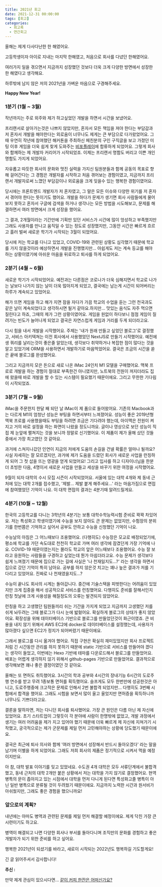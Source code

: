 ```yaml
---
title: 2021년 회고
date: 2021-12-31 00:00:00
tags: [회고]
categories:
  - 회고록
  - 연간회고
---
```


올해는 제게 다사다난한 한 해였어요.

고등학생이자 아이로 지내는 마지막 한해였고, 처음으로 회사를 다녔던 한해였어요.

여러가지 일을 겪으면서 지금까지 성장했던 것보다 더욱 크게 다양한 방면에서 성장한 한 해였다고 생각해요.

하루밖에 남지 않은 저의 2021년을 가벼운 마음으로 구경해주세요.

**Happy New Year!**

### 1분기 (1월 ~ 3월)

작년까지는 주로 외주와 제가 하고싶었던 개발을 하면서 시간을 보냈어요.

프리랜서로 살아가는것은 나쁘지 않았지만, 혼자서 모든 책임을 져야 한다는 부담감과 저 혼자서 개발을 해야한다는 외로움이 너무나도 제게는 큰 부담으로 다가왔었어요. 그때 우연히 작년에 참여했던 해커톤을 주최하신 페친분의 구인 구직글을 보고 가졌던 미팅 이후 게임을 더욱 쉽게 찾게 도와주는 [비포플레이](https://www.rocketpunch.com/companies/beforeplay)에 합류하게 되었어요. 그렇게 회사와 함께하는 제 개발자 커리어가 시작되었죠. 이제는 프리랜서 명함도 버리고 이쁜 개인 명함도 가지게 되었어요.

자유롭고 따듯한 회사의 문화와 멋진 실력을 가지신 팀원분들과 함께 공동의 목표로 향해 걸어간다는 그 경험은 개발자를 시작하고 처음 겪어보는 경험이였고, 지금까지 프리랜서 개발자로써 느꼈던 부담감이나 외로움을 크게 잊을수 있는 행복한 경험이였어요.

당시에는 프론트엔드 개발자가 저 혼자였고, 그 말은 모든 이슈와 다양한 위기를 저 혼자서 겪어야 한다는 뜻이기도 했어요. 개발을 하다가 문제가 생기면 회사 사람들에게 물어보지 못하고 혼자서 구글에 검색을 하거나 생각나는 모든 방법을 시도해보고, 문제를 해결하면서 여러 방면에서 크게 성장을 했어요.

그 결과, 2개월이라는 기간만에 기획만 있던 서비스가 시간에 많이 엉성하고 부족했지만 그래도 사용자를 만나고 움직일 수 있는 정도로 성장했지만, 그동안 시간은 빠르게 흐르고 흘러 벌써 새로운 학기가 시작되는 3월이 되었어요.

당시에 저는 학교를 다니고 있었고, COVID-19와 관련된 상황도 심각했기 때문에 학교를 가지 않을것이라 예상하면서 개발을 진행했지만... 아쉽게도 저는 계속 등교를 해야 하는 상황이였기에 아쉬운 마음을 뒤로하고 퇴사를 하게 되었어요.

### 2분기 (4월 ~ 6월)

새로운 학기가 시작되었어요. 예전과는 다른점은 코로나가 더욱 심해지면서 학교로 나가는 날보다 나가지 않는 날이 더욱 많아지게 되었고, 결국에는 남는게 시간이 되어버리는 하루가 계속되고 있었어요.

해가 뜨면 게임을 하고 해가 지면 잠을 자다가 가끔 학교의 수업을 듣는 그런 천국과도 같은 날이 계속되었다고 생각하시면 될거 같아요.하지만... 맛있는 음식도 자주 먹으면 질린다고 하죠, 그때의 제가 그런 상황이였어요. 게임을 원없이 하다보니 점점 게임이 질려가는 빈도가 늘어나게 되었고 결국은 자연스럽게 게임과 거리를 두게 되더라고요.

다시 힘을 내서 개발을 시작했어요. 주제는 '내가 원래 만들고 싶었던 블로그'로 결정했고, 서비스 아키텍쳐는 이전 회사에서 사용했었던 NextJS로 만들기 시작했어요. 예전에 생 쿼리를 날리는것이 좋은줄 알았는데, 생각보다 취약하거나 복잡한 점이 많다는 것을 알고 있었기에 ORM을 사용하면서 개발하기로 마음먹었어요. 결국은 조금의 시간을 쏟은 끝에 블로그를 완성했어요.

그리고 지금까지 모은 돈으로 새로 나온 iMac 24인치 M1 모델을 구매했어요. 맥북 프로로 개발을 하는 경험이 절대로 부족한건 아니였지만, 노트북의 전원이 꺼지더라도 집에 왔을때 바로 개발을 할 수 있는 시스템이 필요했기 때문이에요. 그리고 무한한 기다림이 시작되었죠.

### 3분기 (7월 ~ 9월)

iMac을 주문한지 한달 째 되던 날 iMac이 제 품으로 들어왔어요. 기존의 Macbook과는 다르게 M1의 엄청난 성능은 부팅을 하면서부터 느껴졌어요. 성능이 좋은 2019년형 맥북 프로를 사용했을때도 부팅을 하려면 조금은 기다려야 했는데, 아이맥은 전원이 켜지고 거의 바로 설정을 하는 화면이 나왔을 정도니까요. 글이나 영상으로 보던 성능이 직접 제 눈앞에 펼쳐지는 것을 보니까 정말로 신기했어요. 이 제품이 제가 올해 샀던 것들 중에서 가장 최고였던 것 같아요.

과거에 스쳐지나갔던 인연이 지금의 저에게 도움의 손길을 건넬 확률은 얼마나 될까요? 사실 자세히는 잘 모르겠지만, 과거에 제가 도움을 드렸던 회사가 새로운 사업을 런칭하게 되어 그 첫 삽을 뜨는 영광을 얻게 되었어요! 그리고 입사를 하고 디자이너님을 한분 더 초빙한 다음, 4명이서 새로운 사업을 만들고 세상을 바꾸기 위한 여정을 시작했어요.

9월이 되자 대학의 수시 모집 시즌이 시작되었어요. 서울에 있는 대학 4개와 제 동네 근처에 있는 대학 2개를 접수했고, '제발... 제발 붙게 해주세요...' 라는 마음가짐으로 면접에 참여했었던 기억이 나요. 이 대학 면접의 결과는 4분기때 알려드릴게요.

### 4분기 (10월 ~ 12월)

한국의 고등학교를 다니는 3학년의 4분기는 보통 대학수학능력시험 준비로 꽉꽉 차있어요. 저는 특성화고 학생이였기에 수능을 보지 않아도 큰 문제는 없었지만, 수험장의 분위기를 한번쯤은 기억하고 싶어서 공부도 안하고 수능을 신청했던 기억이 나요.

수능날의 아침은 그 어느때보다 조용했어요. (다행히도) 수능장은 모교로 배정되었기에, 평소에 학교를 가던 속도대로 천천히 학교로 가며 여러 생각에 잠겼던게 가장 기억에 나요. COVID-19 때문이였는지는 몰라도 학교의 앞은 어느때보다 조용했어요. 수능 잘 보라고 응원하는 사람들을 구경하고 싶었는데 뭔가 아쉽더라고요. 수능 문제가 생각보다 쉽게 느껴졌기 때문에 집으로 가는 길에 사실은 '나 천재일지도...?' 라는 생각을 하면서 집으로 갔던 기억이 특히 남아요.
공부를 하지 않은것 치고는 꽤나 높은 결과가 저를 기다리고 있었어요. 진짜로 나 천재였을지도...?

수능이 끝나도 회사의 시계는 돌아갑니다. 중간에 기술스택을 피벗한다는 어려움이 있었지만 크게 집중을 해서 성공적으로 서비스를 런칭했어요. 다행히도 준비를 잘해서인지 런칭 첫날에 크게 사용성을 해칠정도의 오류는 발견되지 않았어요.

런칭을 하고 고생했던 팀원들끼리 쉬는 기간을 가지게 되었고 지금까지 고생했던 저를 쉬게 놔두려는 그때 블로그가 다시 눈에 밟혔어요. 확실하게 블로그의 상태가 좋지 않았어요. 확장성을 위해 데이터베이스 기반으로 블로그를 만들었던것이 화근이였죠. 큰 비용을 내지 않기 위해서 AWS EC2에 docker로 데이터베이스를 설정했는데, 사용자가 많아졌다 싶으면 EC2가 정지가 되어버렸기 때문이에요.

그래서 블로그를 다시 옮겨야 했어요. 직접 구현은 확실히 재미있었지만 회사 프로젝트처럼 긴 시간동안 관리를 하지 못하기 때문에 static 기반으로 서비스를 만들어야 겠다는 생각이 들었고, 이번에는 Hexo 기반에 테마를 다운로드해서 블로그를 만들었어요. 배포는 어렵게 생각하지 않기 위해서 github-pages 기반으로 만들었어요. 결과적으로 생각해보면 꽤나 좋은 결정이였던 것 같아요.

올해는 또 면허도 취득했어요. 3시간의 학과 공부와 4시간의 장내기능 6시간의 도로주행 연수를 받고 무려 1종보통 면허를 획득했어요. 슬프게도 모두 한번만에 성공한것은 아니고, 도로주행중에 크고작은 문제로 인해서 2번 불합격 되었지만... 다행히도 3번째 시험에서 합격을 했어요. 그래도 시험을 보면서 많이 울고 울었지만 면허증을 획득하니까 너무나도 기쁘더라고요.

결론을 말하자면, 저는 다니던 회사를 퇴사했어요. 가장 큰 원인은 다름 아닌 제 자신에 있었어요. 초기 스타트업이 그렇듯이 각 분야에 사람이 한명밖에 없었고, 개발 과정에서 생기는 여러 어려움을 제가 지고 있어야 했기 때문에 더욱 빠르게 제 자신에 지쳐가기 시작했고, 궁극적으로는 제가 군문제를 제일 먼저 고민해야하는 상황에 당도했기 때문이에요.

결국은 최근에 퇴사 의사와 함께 '여러 방면에서 성장해서 반드시 돌아오겠다' 라는 말을 남기며 이별을 하게 되었어요. 그래도 저희 회사의 제품은 정기적으로 시켜서 먹을 예정이지만요.

아 참, 대학 발표 이야기를 잊고 있었네요. 수도권 4개 대학은 모두 서류단계에서 불합격 했고, 동네 근처의 대학 2개만 붙은 상황에서 저는 대학을 가지 않기로 결정했어요. 현역 병특의 문이 좁아지고 있는 시점에서 대학을 먼저 다니게 된다면 특성화고졸 병특이 아닌 일반 병특으로 분류될 것이 두려웠기 때문이에요. 지금까지 노력한 시간과 원서비가 아쉬웠지만, 그래도 좋은 경험을 했으니까요!

### 앞으로의 계획?

내년에는 아마도 병역과 관련된 문제를 제일 먼저 해결할 예정이에요. 제게 닥친 가장 큰 시련이기도 하고요.

병역이 해결되고 나면 다양한 회사나 부서를 돌아다니며 조직만의 문화를 경험하고 좋은 개발자가 되기 위한 준비를 하고 싶어요.

행복한 2021년이 되셨기를 바라고, 새로이 시작되는 2022년도 행복하길 기도할게요!

긴 글 읽어주셔서 감사합니다!

**추신 :**

만약 제게 관심이 있으시다면... [같이 커피 한잔은 어떠신가요?](mailto:pinot.kim@kakao.com?subject=%EA%B0%99%EC%9D%B4%20%EC%BB%A4%ED%94%BC%20%ED%95%9C%EC%9E%94%20%ED%95%98%EC%8B%A4%EB%9E%98%EC%9A%94?&body=%EC%A0%80%EC%99%80%20%EC%BB%A4%ED%94%BC%20%ED%95%9C%EC%9E%94%EC%9D%84%20%ED%95%B4%EC%A3%BC%EC%8B%9C%EA%B2%A0%EB%8B%A4%EB%8B%88%20%EC%A0%95%EB%A7%90%EB%A1%9C%20%EA%B0%90%EC%82%AC%ED%95%98%EB%8B%A4%EB%8A%94%20%EB%A7%90%EC%94%80%EC%9D%84%20%EC%9D%B4%EB%A0%87%EA%B2%8C%EB%82%98%EB%A7%88%20%EB%93%9C%EB%A6%AC%EA%B3%A0%20%EC%8B%B6%EB%84%A4%EC%9A%94!%20%F0%9F%99%87%E2%80%8D%E2%99%80%EF%B8%8F%0D%0A%EA%B0%80%EB%8A%A5%ED%95%98%EC%8B%A0%20%EC%8B%9C%EA%B0%84%EA%B3%BC%20%ED%9D%AC%EB%A7%9D%ED%95%98%EC%8B%9C%EB%8A%94%20%EC%9E%A5%EC%86%8C%20%EA%B7%B8%EB%A6%AC%EA%B3%A0%20%EB%AA%A9%EC%A0%81%EC%9D%84%20%EB%A7%90%EC%94%80%EC%A3%BC%EC%8B%9C%EB%A9%B4%20%EB%B9%A0%EB%A5%B8%20%EC%8B%9C%EA%B0%84%EC%95%88%EC%97%90%20%EB%8B%B5%EC%8B%A0%EB%93%9C%EB%A6%B4%EA%B2%8C%EC%9A%94!%0D%0A%0D%0A%EA%B0%84%EB%8B%A8%ED%95%9C%20%EC%A0%95%EB%B3%B4%20:%0D%0A%EC%A0%80%EB%8A%94%20%EA%B2%BD%EA%B8%B0%EB%8F%84%20%EB%82%A8%EB%B6%80%EC%97%90%20%EC%82%B4%EA%B3%A0%20%EC%9E%88%EC%96%B4%EC%84%9C%20%EC%84%9C%EC%9A%B8/%EA%B2%BD%EA%B8%B0%20%EC%A7%80%EC%97%AD%EC%97%90%20%ED%95%9C%EC%A0%95%ED%95%B4%EC%84%9C%EB%A7%8C%20%EA%B0%88%20%EC%88%98%20%EC%9E%88%EC%96%B4%EC%9A%94!%0D%0A%EC%8B%9C%EA%B0%84%EC%9D%80%20%ED%81%AC%EA%B2%8C%20%EC%83%81%EA%B4%80%20%EC%97%86%EC%A7%80%EB%A7%8C,%20%EC%A0%90%EC%8B%AC%EC%8B%9C%EA%B0%84%EC%AF%A4%EC%97%90%20%EC%97%AC%EC%9C%A0%EB%A1%AD%EA%B2%8C%20%EB%B6%88%EB%9F%AC%EC%A3%BC%EC%8B%9C%EB%A9%B4%20%EA%B0%88%20%EC%88%98%20%EC%9E%88%EC%9D%84%20%EA%B2%83%20%EA%B0%99%EC%95%84%EC%9A%94%20%E2%9C%8C%EF%B8%8F%0D%0A%0D%0A%0D%0A%EC%96%B8%EC%A0%9C%20%EC%BB%A4%ED%94%BC%EB%A5%BC%20%EB%A7%88%EC%8B%A4%EA%B9%8C%EC%9A%94?%20:%0D%0A%EC%96%B4%EB%94%94%EC%84%9C%20%EC%BB%A4%ED%94%BC%EB%A5%BC%20%EB%A7%88%EC%8B%A4%EA%B9%8C%EC%9A%94?%20:%0D%0A%EC%96%B4%EB%96%A4%20%EC%9D%B4%EC%9C%A0%EB%A1%9C%20%EB%A7%88%EC%8B%9C%EA%B3%A0%20%EC%8B%B6%EC%9C%BC%EC%8B%A0%EA%B0%80%EC%9A%94?%20:%0D%0A%EB%8B%B9%EC%8B%A0%EC%9D%80%20%EB%88%84%EA%B5%AC%EC%8B%A0%EA%B0%80%EC%9A%94?%20:%0D%0A%0D%0A%0D%0A%EA%B0%90%EC%82%AC%ED%95%A9%EB%8B%88%EB%8B%A4!%0D%0A%ED%96%89%EB%B3%B5%ED%95%9C%20%ED%95%98%EB%A3%A8%20%EB%90%98%EC%84%B8%EC%9A%94%20%3C3)
